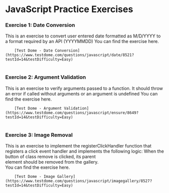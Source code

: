 # JavaScript Practice Exercises

### Exercise 1: Date Conversion
<table>
    <tr>
        This is an exercise to convert user entered date formatted as M/D/YYYY to a format required by an API (YYYYMMDD)
    </tr>
    <tr>
        You can find the exercise here.

        [Test Dome - Date Conversion](https://www.testdome.com/questions/javascript/date/8521?testId=14&testDifficulty=Easy)


</table>

### Exercise 2: Argument Validation
<table>
    <tr>
        This is an exercise to verify arguments passed to a function. It should throw an error if called without arguments or an argument is undefined
    </tr>
    <tr>
        You can find the exercise here.

        [Test Dome - Argument Validation](https://www.testdome.com/questions/javascript/ensure/8649?testId=14&testDifficulty=Easy)


</table>

### Exercise 3: Image Removal
<table>
    <tr>
        This is an exercise to implement the registerClickHandler function that registers a click event handler and implements the following logic: When the button of class remove is clicked, its parent <div> element should be removed from the gallery.
    </tr>
    <tr>
        You can find the exercise here.

        [Test Dome - Image Gallery](https://www.testdome.com/questions/javascript/imagegallery/8527?testId=14&testDifficulty=Easy)


</table>

